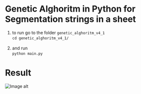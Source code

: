 # Genetic Alghoritm in Python for Segmentation strings in a sheet

1. to run go to the folder ```genetic_alghoritm_v4_1``` <br>
``` cd genetic_alghoritm_v4_1/ ```<br><br>
2. and run <br>
``` python main.py ```<br>

# Result
![Image alt](https://github.com/GalymzhanAbdimanap/GeneticAlghoritm/blob/main/genetic_alghoritm_v4_1/imgs/gen_linelast.jpg)

